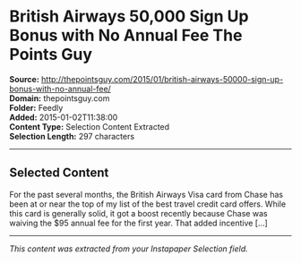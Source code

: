 # British Airways 50,000 Sign Up Bonus with No Annual Fee The Points Guy

**Source:** http://thepointsguy.com/2015/01/british-airways-50000-sign-up-bonus-with-no-annual-fee/  
**Domain:** thepointsguy.com  
**Folder:** Feedly  
**Added:** 2015-01-02T11:38:00  
**Content Type:** Selection Content Extracted  
**Selection Length:** 297 characters  


---

## Selected Content

For the past several months, the British Airways Visa card from Chase has been at or near the top of my list of the best travel credit card offers. While this card is generally solid, it got a boost recently because Chase was waiving the $95 annual fee for the first year. That added incentive […]

---

*This content was extracted from your Instapaper Selection field.*